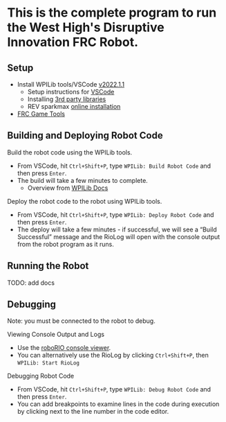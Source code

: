 # This is the complete program to run the West High's Disruptive Innovation FRC Robot.

## Setup

- Install WPILib tools/VSCode [v2022.1.1](https://github.com/wpilibsuite/allwpilib/releases/tag/v2022.1.1)
  - Setup instructions for [VSCode](https://docs.wpilib.org/en/stable/docs/zero-to-robot/step-2/wpilib-setup.html)
  - Installing [3rd party libraries](https://docs.wpilib.org/en/stable/docs/software/vscode-overview/3rd-party-libraries.html#rd-party-libraries)
  - REV sparkmax [online installation](https://docs.revrobotics.com/sparkmax/software-resources/spark-max-api-information#online-installation)
- [FRC Game Tools](https://docs.wpilib.org/en/stable/docs/zero-to-robot/step-2/frc-game-tools.html)



## Building and Deploying Robot Code

Build the robot code using the WPILib tools.
- From VSCode, hit `Ctrl+Shift+P`, type `WPILib: Build Robot Code` and then press `Enter`.
- The build will take a few minutes to complete.
  - Overview from [WPILib Docs](https://docs.wpilib.org/en/stable/docs/software/vscode-overview/deploying-robot-code.html)

Deploy the robot code to the robot using WPILib tools.
- From VSCode, hit `Ctrl+Shift+P`, type `WPILib: Deploy Robot Code` and then press `Enter`.
- The deploy will take a few minutes - if successful, we will see a “Build Successful” message and the RioLog will open with the console output from the robot program as it runs.



## Running the Robot

TODO: add docs


## Debugging
Note: you must be connected to the robot to debug.

Viewing Console Output and Logs
- Use the [roboRIO console viewer](https://docs.wpilib.org/en/stable/docs/software/vscode-overview/viewing-console-output.html).
- You can alternatively use the RioLog by clicking `Ctrl+Shift+P`, then `WPILib: Start RioLog`

Debugging Robot Code
- From VSCode, hit `Ctrl+Shift+P`, type `WPILib: Debug Robot Code` and then press `Enter`.
- You can add breakpoints to examine lines in the code during execution by clicking next to the line number in the code editor.
